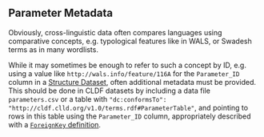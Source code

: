 ## Parameter Metadata

Obviously, cross-linguistic data often compares languages using comparative concepts,
e.g. typological features like in WALS, or Swadesh terms as in many wordlists.

While it may sometimes be enough to refer to such a concept by ID, e.g.
using a value like `http://wals.info/feature/116A` for the `Parameter_ID` column
in a [Structure Dataset](../../modules/StructureDataset/), often additional metadata
must be provided. This should be done in CLDF datasets by including a
data file `parameters.csv` or a table with `"dc:conformsTo": "http://cldf.clld.org/v1.0/terms.rdf#ParameterTable"`, and pointing to rows in this table
using the `Parameter_ID` column, appropriately described with a [`ForeignKey` definition](http://w3c.github.io/csvw/metadata/#dfn-foreign-key-definition).
